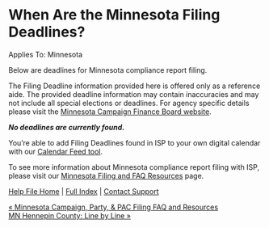  When Are the Minnesota Filing Deadlines?
==========

Applies To: Minnesota

Below are deadlines for Minnesota compliance report filing.

The Filing Deadline information provided here is offered only as a reference aide. The provided deadline information may contain inaccuracies and may not include all special elections or deadlines. For agency specific details please visit the [Minnesota Campaign Finance Board website](https://cfb.mn.gov/).

***No deadlines are currently found.***

You’re able to add Filing Deadlines found in ISP to your own digital calendar with our [Calendar Feed tool](https://ispolitical.com/Calendar-Feeds).

To see more information about Minnesota compliance report filing with ISP, please visit our [Minnesota Filing and FAQ Resources](https://ispolitical.com/minnesota-campaign-party-pac-filing-faq-and-resources/) page.

[Help File Home](/help/) | [Full Index](/Help-File-Directory/) | [Contact Support](mailto:support@ISPolitical.com)

[« Minnesota Campaign, Party, & PAC Filing FAQ and Resources](/Minnesota-Campaign-Party-PAC-Filing-FAQ-and-Resources)  
[MN Hennepin County: Line by Line »](/MN-Hennepin-County-Line-by-Line)